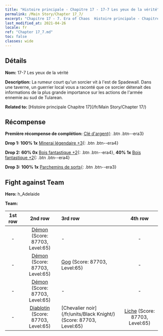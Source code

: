 ```yaml
---
title: "Histoire principale - Chapitre 17 - 17-7 Les yeux de la vérité"
permalink: /Main Story/Chapter 17_7/
excerpt: "Chapitre 17 - 7. Era of Chaos  Histoire principale - Chapitre 17_7. 17-7 Les yeux de la vérité"
last_modified_at: 2021-04-26
locale: fr
ref: "Chapter 17_7.md"
toc: false
classes: wide
---
```


## Détails

 **Nom:** 17-7 Les yeux de la vérité

 **Description:** La rumeur court qu'un sorcier vit à l'est de Spadewall. Dans une taverne, un guerrier local vous a raconté que ce sorcier détenait des informations de la plus grande importance sur les actions de l'armée ennemie au sud de Tularean.

 **Related to:** [Histoire principale Chapitre 17](/fr/Main Story/Chapter 17/)

## Récompense

 **Première récompense de complétion:** [Clé d'argent](/ItemsFR/con_693/){: .btn .btn--era3}

 **Drop 1:** **100% 1x** [Minerai légendaire +3](/ItemsFR/mat_54/){: .btn .btn--era4}

 **Drop 2:** **60% 0x** [Bois fantastique +2](/ItemsFR/mat_48/){: .btn .btn--era4}, **40% 1x** [Bois fantastique +2](/ItemsFR/mat_48/){: .btn .btn--era4}

 **Drop 3:** **100% 1x** [Parchemins de sorts](/ItemsFR/con_694/){: .btn .btn--era3}


## Fight against Team
 **Hero:** h_Adelaide

 **Team:**


  | 1st row | 2nd row | 3rd row | 4th row |
  |:----:|:----:|:----|:----:|
  | - | [Démon](/fr/units/Demon/) (Score: 87703, Level:65)  | - | - |
  | - | [Démon](/fr/units/Demon/) (Score: 87703, Level:65)  | [Gog](/fr/units/Gog/) (Score: 87703, Level:65)  | - |
  | - | [Démon](/fr/units/Demon/) (Score: 87703, Level:65)  | - | - |
  | - | [Diablotin](/fr/units/Imp/) (Score: 87703, Level:65)  | [Chevalier noir](/fr/units/Black Knight/) (Score: 87703, Level:65)  | [Liche](/fr/units/Lich/) (Score: 87703, Level:65)  |


